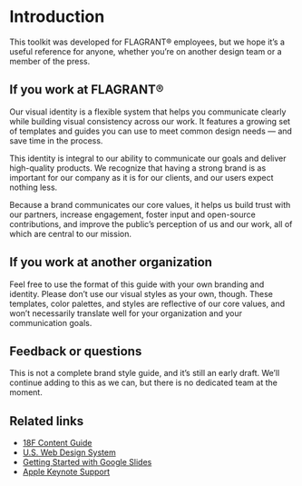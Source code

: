 ---
---

# Introduction
This toolkit was developed for FLAGRANT® employees, but we hope it&rsquo;s a useful reference for anyone, whether you&rsquo;re on another design team or a member of the press.

## If you work at FLAGRANT®
Our visual identity is a flexible system that helps you communicate clearly while building visual consistency across our work. It features a growing set of templates and guides you can use to meet common design needs — and save time in the process.

This identity is integral to our ability to communicate our goals and deliver high-quality products. We recognize that having a strong brand is as important for our company as it is for our clients, and our users expect nothing less.

Because a brand communicates our core values, it helps us build trust with our partners, increase engagement, foster input and open-source contributions, and improve the public&rsquo;s perception of us and our work, all of which are central to our mission.

## If you work at another organization

Feel free to use the format of this guide with your own branding and identity. Please don&rsquo;t use our visual styles as your own, though. These templates, color palettes, and styles are reflective of our core values, and won&rsquo;t necessarily translate well for your organization and your communication goals.

## Feedback or questions
This is not a complete brand style guide, and it&rsquo;s still an early draft. We&rsquo;ll continue adding to this as we can, but there is no dedicated team at the moment.

## Related links
* [18F Content Guide](https://pages.18f.gov/content-guide/)
* [U.S. Web Design System](https://designsystem.digital.gov/)
* [Getting Started with Google Slides](https://support.google.com/docs/topic/19431)
* [Apple Keynote Support](https://www.apple.com/support/mac-apps/keynote/)
